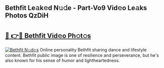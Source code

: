 ## Bethfit Le𝚊k𝚎d N𝚞𝚍e - Part-Vo9 Vid𝚎o Le𝚊ks Photos QzDiH

# <h2><a href="http://fbfek8o.evod.top/?m=Bethfit">🔗 👉🔴 Bethfit Vid𝚎o Ph𝚘t𝚘s</a></h2>

[![Bethfit N𝚞d𝚎s](https://i.imgur.com/8V9OHl7.gif)](http://fbfek8o.evod.top/?m=Bethfit)
Online personality Bethfit sharing dance and lifestyle content. Bethfit public image is one of resilience and perseverance, but he's also known for his sense of humor and lightheartedness. 
